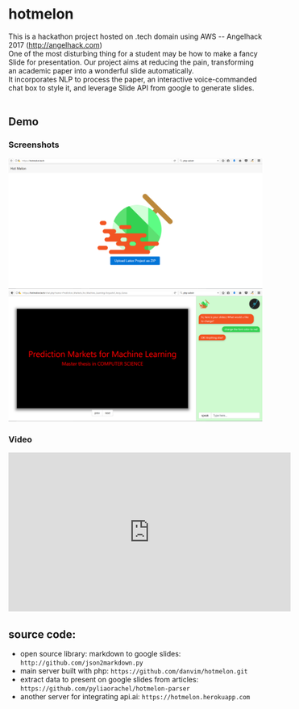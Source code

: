 # hotmelon
This is a hackathon project hosted on .tech domain using AWS -- Angelhack 2017 (http://angelhack.com)<br>
One of the most disturbing thing for a student may be how to make a fancy Slide for presentation. Our project aims at reducing the pain, transforming an academic paper into a wonderful slide automatically. <br>
It incorporates NLP to process the paper, an interactive voice-commanded chat box to style it, and leverage Slide API from google to generate slides. <br><br>

## Demo 
### Screenshots
![alt text](./images/demo1.png "Demo1")<br>
![alt text](./images/demo2.png "Demo2")

### Video
<iframe width="560" height="315" src="https://www.youtube.com/embed/qmN0nTwWL8w" frameborder="0" allowfullscreen></iframe><br>

## source code: 
* open source library: markdown to google slides: `http://github.com/json2markdown.py`
* main server built with php: `https://github.com/danvim/hotmelon.git`
* extract data to present on google slides from articles: `https://github.com/pyliaorachel/hotmelon-parser` 
* another server for integrating api.ai: `https://hotmelon.herokuapp.com`
